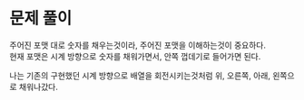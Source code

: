 # 문제 풀이

주어진 포맷 대로 숫자를 채우는것이라, 주어진 포맷을 이해하는것이 중요하다.  
현재 포맷은 시계 방향으로 숫자를 채워가면서, 안쪽 껍데기로 들어가면 된다.

나는 기존의 구현했던 시계 방향으로 배열을 회전시키는것처럼 위, 오른쪽, 아래, 왼쪽으로 채워나갔다.